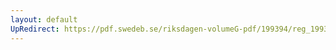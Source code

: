 ```yaml
---
layout: default
UpRedirect: https://pdf.swedeb.se/riksdagen-volumeG-pdf/199394/reg_199394/reg_199394_0059.pdf
---
```

